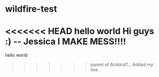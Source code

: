 # wildfire-test

<<<<<<< HEAD
hello world
Hi guys :) -- Jessica
I MAKE MESS!!!!
=======
hello world
>>>>>>> parent of 6cddcd7... Added my line
